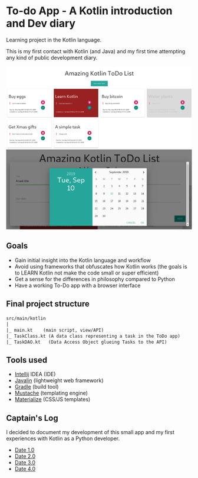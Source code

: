# To-do App - A Kotlin introduction and Dev diary

Learning project in the Kotlin language.

This is my first contact with Kotlin (and Java) and my first time attempting any kind of public development diary.

![Interface](devdiary/img/styled.png)
![Modal](devdiary/img/modal.png)

## Goals
* Gain initial insight into the Kotlin language and workflow
* Avoid using frameworks that obfuscates how Kotlin works (the goals is to LEARN Kotlin not make the code small or super efficient)
* Get a sense for the differences in philosophy compared to Python
* Have a working To-Do app with a browser interface

## Final project structure
```
src/main/kotlin
|
|_ main.kt    (main script, view/API)
|_ TaskClass.kt (A data class representing a task in the ToDo app)
|_ TaskDAO.kt   (Data Access Object glueing Tasks to the API)
```

## Tools used
* [Intellij](https://www.jetbrains.com/idea/) IDEA (IDE)
* [Javalin](http://javalin.io) (lightweight web framework)
* [Gradle](https://gradle.org/) (build tool)
* [Mustache](http://mustache.github.io) (templating engine)
* [Materialize](https://materializecss.com) (CSS/JS templates)

## Captain's Log
I decided to document my development of this small app and my first experiences with Kotlin as a Python developer.

* [Date 1.0](devdiary/d1.md)
* [Date 2.0](devdiary/d2.md)
* [Date 3.0](devdiary/d3.md)
* [Date 4.0](devdiary/d4.md)



